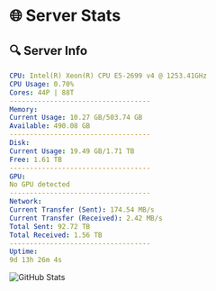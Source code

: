 # 🌐 Server Stats
## 🔍 Server Info
```yaml
CPU: Intel(R) Xeon(R) CPU E5-2699 v4 @ 1253.41GHz
CPU Usage: 0.70%
Cores: 44P | 88T
-----------------------------------
Memory:
Current Usage: 10.27 GB/503.74 GB
Available: 490.08 GB
-----------------------------------
Disk:
Current Usage: 19.49 GB/1.71 TB
Free: 1.61 TB
-----------------------------------
GPU:
No GPU detected
-----------------------------------
Network:
Current Transfer (Sent): 174.54 MB/s
Current Transfer (Received): 2.42 MB/s
Total Sent: 92.72 TB
Total Received: 1.56 TB
-----------------------------------
Uptime:
9d 13h 26m 4s
```
![GitHub Stats](https://img.shields.io/badge/Updated-2025-02-17_12:09:22-blue)